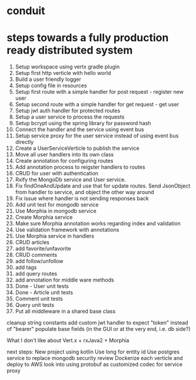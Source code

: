 # conduit

# steps towards a fully production ready distributed system

1. Setup workspace using vertx gradle plugin
2. Setup first http verticle with hello world
3. Build a user friendly logger
4. Setup config file in resources
5. Setup first route with a simple handler for post request - register new user
6. Setup second route with a simple handler for get request - get user
7. Setup jwt auth handler for protected routes
8. Setup a user service to process the requests
9. Setup bcrypt using the spring library for password hash
10. Connect the handler and the service using event bus
11. Setup service proxy for the user service instead of using event bus directly
12. Create a UserServiceVerticle to publish the service
13. Move all user handlers into its own class
14. Create annotation for configuring routes
15. Add annotation process to reigster handlers to routes
16. CRUD for user with authentication
17. Rxify the MongoDb service and User service.
18. Fix findOneAndUpdate and use that for update routes. Send JsonObject from handler to service, and object the other way around
19. Fix issue where handler is not sending responses back 
20. Add unit test for mongodb service
21. Use Morphia in mongodb service
22. Create Morphia service
23. Make sure Morphia annotation works regarding index and validation
24. Use validation framework with annotations
25. Use Morphia service in handlers
26. CRUD articles
27. add favorite/unfavorite
28. CRUD comments
29. add follow/unfollow
30. add tags
31. add query routes
32. add annotation for middle ware methods
33. Done - User unit tests
34. Done - Article unit tests
35. Comment unit tests
36. Query unit tests
37. Put all middleware in a shared base class

cleanup string constants
add custom jwt handler to expect "token" instead of "bearer"
populate base fields (in the GUI or at the very end, i.e. db side?)

What I don't like about Vert.x + rxJava2 + Morphia

next steps:
    New project using kotlin
    Use long for entity id
    Use postgres service to replace mongodb
    security review
    Dockerize each verticle and deploy to AWS
    look into using protobuf as customized codec for service proxy